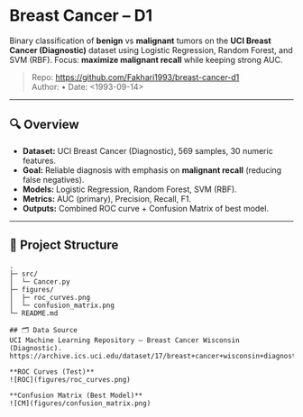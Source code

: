 # Breast Cancer – D1

Binary classification of **benign** vs **malignant** tumors on the **UCI Breast Cancer (Diagnostic)** dataset using Logistic Regression, Random Forest, and SVM (RBF).
Focus: **maximize malignant recall** while keeping strong AUC.

> Repo: https://github.com/Fakhari1993/breast-cancer-d1  
> Author: <YOUR Mahdieh Fakhari> • Date: <1993-09-14>

---

## 🔍 Overview
- **Dataset:** UCI Breast Cancer (Diagnostic), 569 samples, 30 numeric features.
- **Goal:** Reliable diagnosis with emphasis on **malignant recall** (reducing false negatives).
- **Models:** Logistic Regression, Random Forest, SVM (RBF).
- **Metrics:** AUC (primary), Precision, Recall, F1.
- **Outputs:** Combined ROC curve + Confusion Matrix of best model.

---

## 🧱 Project Structure
```
.
├─ src/
│  └─ Cancer.py
├─ figures/
│  ├─ roc_curves.png
│  └─ confusion_matrix.png
└─ README.md

## 🗂️ Data Source
UCI Machine Learning Repository — Breast Cancer Wisconsin (Diagnostic).  
https://archive.ics.uci.edu/dataset/17/breast+cancer+wisconsin+diagnostic

**ROC Curves (Test)**  
![ROC](figures/roc_curves.png)

**Confusion Matrix (Best Model)**  
![CM](figures/confusion_matrix.png)



